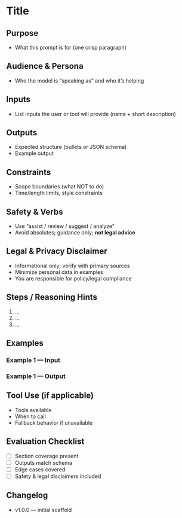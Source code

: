 # Title

## Purpose
- What this prompt is for (one crisp paragraph)

## Audience & Persona
- Who the model is “speaking as” and who it’s helping

## Inputs
- List inputs the user or tool will provide (name + short description)

## Outputs
- Expected structure (bullets or JSON schema)
- Example output

## Constraints
- Scope boundaries (what NOT to do)
- Time/length limits, style constraints

## Safety & Verbs
- Use “assist / review / suggest / analyze”
- Avoid absolutes; guidance only; **not legal advice**

## Legal & Privacy Disclaimer
- Informational only; verify with primary sources
- Minimize personal data in examples
- You are responsible for policy/legal compliance

## Steps / Reasoning Hints
1) …
2) …
3) …

## Examples
### Example 1 — Input
### Example 1 — Output
## Tool Use (if applicable)
- Tools available
- When to call
- Fallback behavior if unavailable

## Evaluation Checklist
- [ ] Section coverage present
- [ ] Outputs match schema
- [ ] Edge cases covered
- [ ] Safety & legal disclaimers included

## Changelog
- v1.0.0 — initial scaffold
